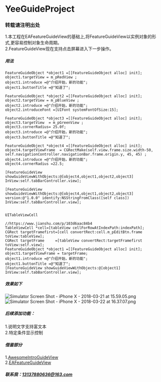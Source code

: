# YeeGuideProject
### 转载请注明出处

1.本工程在EAFeatureGuideView的基础上,将FeatureGuideView以实例对象的形式,更容易控制对象生命周期。<br>
2.FeatureGuideView现在支持点击屏幕进入下一步操作。

##### 用法
```
FeatureGuideObject *object1 =[[FeatureGuideObject alloc] init];
object1.targetView = m_pRedView ;
object1.introduce =@"介绍开始，新的功能";
object1.buttonTitle =@"知道了";

FeatureGuideObject *object2 =[[FeatureGuideObject alloc] init];
object2.targetView = m_pBlueView ;
object2.introduce =@"介绍开始，新的功能";
object2.introduceFont =[UIFont systemFontOfSize:15];

FeatureGuideObject *object3 =[[FeatureGuideObject alloc] init];
object3.targetView  = m_pGreenView ;
object3.cornerRadius= 25.0f;
object3.introduce =@"介绍开始，新的功能";
object3.buttonTitle =@"知道了";

FeatureGuideObject *object4 =[[FeatureGuideObject alloc] init];
object4.targetViewFrame  = CGRectMake(self.view.frame.size.width-50, self.navigationController.navigationBar.frame.origin.y, 45, 45) ;
object4.introduce =@"介绍开始，新的功能";
object4.cornerRadius =22.5;

[FeatureGuideView showGuideViewWithObjects:@[object4,object1,object2,object3] InView:self.tabBarController.view];

[FeatureGuideView showGuideViewWithObjects:@[object4,object1,object2,object3] version:@"1.0.0" identify:NSStringFromClass([self class]) InView:self.tabBarController.view];


UITableViewCell

//https://www.jianshu.com/p/103d6aac84b4
TableViewCell *cell=[tableView cellForRowAtIndexPath:indexPath];
CGRect targetFramefirst=[cell convertRect:cell.m_pEditBtn.frame toView:tableView];
CGRect targetFrame     =[tableView convertRect:targetFramefirst toView:self.view];
FeatureGuideObject *object1 =[[FeatureGuideObject alloc] init];
object1.targetViewFrame = targetFrame;
object1.introduce =@"介绍开始，新的功能";
object1.buttonTitle =@"知道了";
[FeatureGuideView showGuideViewWithObjects:@[object1] InView:self.tabBarController.view];

```

##### 效果如下
![Simulator Screen Shot - iPhone X - 2018-03-21 at 15.59.05.png](https://upload-images.jianshu.io/upload_images/1488651-e0cd78634f7224fb.png?imageMogr2/auto-orient/strip%7CimageView2/2/w/1240)<br>
![Simulator Screen Shot - iPhone X - 2018-03-22 at 16.37.07.png](https://upload-images.jianshu.io/upload_images/1488651-64f82e673b89c4e8.png?imageMogr2/auto-orient/strip%7CimageView2/2/w/1240)

##### 后续添加功能：
1.说明文字支持富文本 <br>
2.特定条件显示控制

##### 借鉴部分
1.[AwesomeIntroGuideView](https://github.com/Bupterambition/AwesomeIntroGuideView)<br>
2.[EAFeatureGuideView](https://github.com/Easence/EAFeatureGuideView)
##### 联系我：13137880636@163.com
